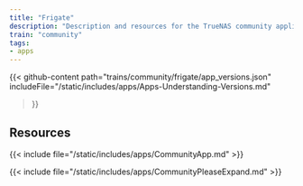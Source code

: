 ```yaml
---
title: "Frigate"
description: "Description and resources for the TrueNAS community application called Frigate."
train: "community"
tags:
- apps
---
```


{{< github-content 
    path="trains/community/frigate/app_versions.json"
	includeFile="/static/includes/apps/Apps-Understanding-Versions.md"
>}}

## Resources

{{< include file="/static/includes/apps/CommunityApp.md" >}}

{{< include file="/static/includes/apps/CommunityPleaseExpand.md" >}}

<!--
<div class="docs-sections">

{{< doc-card title="<appname> Deployments" link="/resources/"
descr="How to deploy and configure the <appname> app." >}}

</div>
-->

